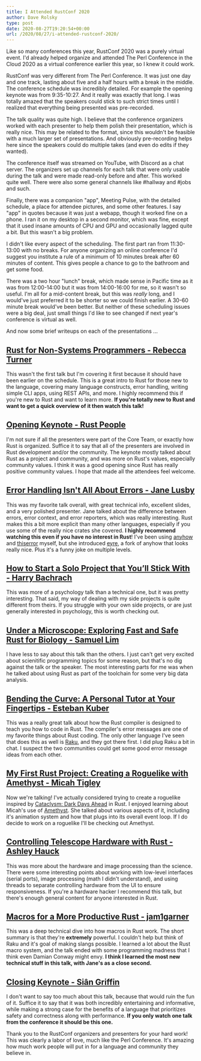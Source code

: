 ```yaml
---
title: I Attended RustConf 2020
author: Dave Rolsky
type: post
date: 2020-08-27T19:20:54+00:00
url: /2020/08/27/i-attended-rustconf-2020/
---
```

Like so many conferences this year, RustConf 2020 was a purely virtual event. I'd already helped organize and attended The Perl Conference in the Cloud 2020 as a virtual conference earlier this year, so I knew it could work.

RustConf was very different from The Perl Conference. It was just one day and one track, lasting about five and a half hours with a break in the middle. The conference schedule was incredibly detailed. For example the opening keynote was from 9:35-10:27. And it really was exactly that long. I was totally amazed that the speakers could stick to such strict times until I realized that everything being presented was pre-recorded.

The talk quality was quite high. I believe that the conference organizers worked with each presenter to help them polish their presentation, which is really nice. This may be related to the format, since this wouldn't be feasible with a much larger set of presentations. And obviously pre-recording helps here since the speakers could do multiple takes (and even do edits if they wanted).

The conference itself was streamed on YouTube, with Discord as a chat server. The organizers set up channels for each talk that were only usable during the talk and were made read-only before and after. This worked quite well. There were also some general channels like #hallway and #jobs and such.

Finally, there was a companion "app", Meeting Pulse, with the detailed schedule, a place for attendee pictures, and some other features. I say "app" in quotes because it was just a webapp, though it worked fine on a phone. I ran it on my desktop in a second monitor, which was fine, except that it used insane amounts of CPU and GPU and occasionally lagged quite a bit. But this wasn't a big problem.

I didn't like every aspect of the scheduling. The first part ran from 11:30-13:00 with no breaks. For anyone organizing an online conference I'd suggest you institute a rule of a minimum of 10 minutes break after 60 minutes of content. This gives people a chance to go to the bathroom and get some food.

There was a two hour "lunch" break, which made sense in Pacific time as it was from 12:00-14:00 but it was from 14:00-16:00 for me, so it wasn't so useful. I'm all for a mid-content break, but this was _really_ long, and I would've just preferred it to be shorter so we could finish earlier. A 30-60 minute break would've been better. But neither of these scheduling issues were a big deal, just small things I'd like to see changed if next year's conference is virtual as well.

And now some brief writeups on each of the presentations ...

## [Rust for Non-Systems Programmers - Rebecca Turner][1]

This wasn't the first talk but I'm covering it first because it should have been earlier on the schedule. This is a great intro to Rust for those new to the language, covering many language constructs, error handling, writing simple CLI apps, using REST APIs, and more. I highly recommend this if you're new to Rust and want to learn more. **If you're totally new to Rust and want to get a quick overview of it then watch this talk!**

## [Opening Keynote - Rust People][2]

I'm not sure if all the presenters were part of the Core Team, or exactly how Rust is organized. Suffice it to say that all of the presenters are involved in Rust development and/or the community. The keynote mostly talked about Rust as a project and community, and was more on Rust's values, especially community values. I think it was a good opening since Rust has really positive community values. I hope that made all the attendees feel welcome.

## [Error Handling Isn't All About Errors - Jane Lusby][3]

This was my favorite talk overall, with great technical info, excellent slides, and a very polished presenter. Jane talked about the difference between errors, error context, and error reporters, which was really interesting. Rust makes this a bit more explicit than many other languages, especially if you use some of the really nice crates she covered. **I highly recommend watching this even if you have no interest in Rust**! I've been using [anyhow][4] and [thiserror][5] myself, but she introduced [eyre][6], a fork of anyhow that looks really nice. Plus it's a funny joke on multiple levels.

## [How to Start a Solo Project that You’ll Stick With - Harry Bachrach][7]

This was more of a psychology talk than a technical one, but it was pretty interesting. That said, my way of dealing with my side projects is quite different from theirs. If you struggle with your own side projects, or are just generally interested in psychology, this is worth checking out.

## [Under a Microscope: Exploring Fast and Safe Rust for Biology - Samuel Lim][8]

I have less to say about this talk than the others. I just can't get very excited about scienitific programming topics for some reason, but that's no dig against the talk or the speaker. The most interesting parts for me was when he talked about using Rust as part of the toolchain for some very big data analysis.

## [Bending the Curve: A Personal Tutor at Your Fingertips - Esteban Kuber][9]

This was a really great talk about how the Rust compiler is designed to teach you how to code in Rust. The compiler's error messages are one of my favorite things about Rust coding. The only other language I've seen that does this as well is [Raku][10], and they got there first. I did plug Raku a bit in chat. I suspect the two communities could get some good error message ideas from each other.

## [My First Rust Project: Creating a Roguelike with Amethyst - Micah Tigley][11]

Now we're talking! I've actually considered trying to create a roguelike inspired by [Cataclysm: Dark Days Ahead][12] in Rust. I enjoyed learning about Micah's use of [Amethyst][13]. She talked about various aspects of it, including it's animation system and how that plugs into its overall event loop. If I do decide to work on a roguelike I'll be checking out Amethyst.

## [Controlling Telescope Hardware with Rust - Ashley Hauck][14]

This was more about the hardware and image processing than the science. There were some interesting points about working with low-level interfaces (serial ports), image processing (math I didn't understand), and using threads to separate controlling hardware from the UI to ensure responsiveness. If you're a hardware hacker I recommend this talk, but there's enough general content for anyone interested in Rust.

## [Macros for a More Productive Rust - jam1garner][15]

This was a deep technical dive into how macros in Rust work. The short summary is that they're **extremely** powerful. I couldn't help but think of Raku and it's goal of making slangs possible. I learned a lot about the Rust macro system, and the talk ended with some programming madness that I think even Damian Conway might envy. **I think I learned the most new technical stuff in this talk, with Jane's as a close second.**

## [Closing Keynote - Siân Griffin][16]

I don't want to say too much about this talk, because that would ruin the fun of it. Suffice it to say that it was both incredibly entertaining and informative, while making a strong case for the benefits of a language that prioritizes safety and correctness along with performance. **If you only watch one talk from the conference it should be this one.**

Thank you to the RustConf organizers and presenters for your hard work! This was clearly a labor of love, much like the Perl Conference. It's amazing how much work people will put in for a language and community they believe in.

 [1]: https://youtu.be/BBvcK_nXUEg
 [2]: https://youtu.be/IwPRu5FhfIQ
 [3]: https://youtu.be/rAF8mLI0naQ
 [4]: https://crates.io/crates/anyhow
 [5]: https://crates.io/crates/thiserror
 [6]: https://crates.io/crates/eyre
 [7]: https://youtu.be/yv6L_xmjw5I
 [8]: https://youtu.be/2b8InauuRqw
 [9]: https://youtu.be/Z6X7Ada0ugE
 [10]: https://raku.org/
 [11]: https://youtu.be/GFi_EdS_s_c
 [12]: https://cataclysmdda.org/
 [13]: https://amethyst.rs/
 [14]: https://youtu.be/xlVnp7VOxRE
 [15]: https://youtu.be/dZiWkbnaQe8
 [16]: https://youtu.be/RNsEsZbXE-4